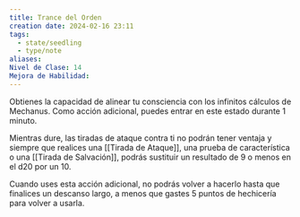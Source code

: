 ```yaml
---
title: Trance del Orden
creation date: 2024-02-16 23:11
tags:
  - state/seedling
  - type/note
aliases: 
Nivel de Clase: 14
Mejora de Habilidad:
---
```

Obtienes la capacidad de alinear tu consciencia con los infinitos cálculos de Mechanus. Como acción adicional, puedes entrar en este estado durante 1 minuto.

Mientras dure, las tiradas de ataque contra ti no podrán tener ventaja y siempre que realices una
[[Tirada de Ataque]], una prueba de característica o una [[Tirada de Salvación]], podrás sustituir un
resultado de 9 o menos en el d20 por un 10.

Cuando uses esta acción adicional, no podrás volver a hacerlo hasta que finalices un descanso largo, a menos que gastes 5 puntos de hechicería para volver a usarla.

